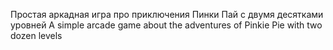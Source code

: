 Простая аркадная игра про приключения Пинки Пай с двумя десятками уровней
A simple arcade game about the adventures of Pinkie Pie with two dozen levels

